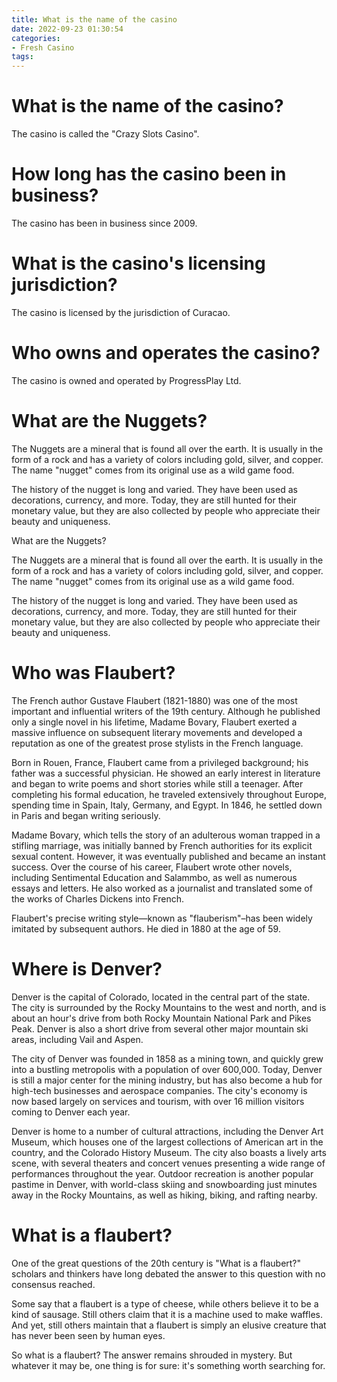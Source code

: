 ```yaml
---
title: What is the name of the casino
date: 2022-09-23 01:30:54
categories:
- Fresh Casino
tags:
---
```



#  What is the name of the casino?

The casino is called the "Crazy Slots Casino".

# How long has the casino been in business?

The casino has been in business since 2009.

# What is the casino's licensing jurisdiction?

The casino is licensed by the jurisdiction of Curacao.

# Who owns and operates the casino?

The casino is owned and operated by ProgressPlay Ltd.

#  What are the Nuggets?

The Nuggets are a mineral that is found all over the earth. It is usually in the form of a rock and has a variety of colors including gold, silver, and copper. The name "nugget" comes from its original use as a wild game food.

The history of the nugget is long and varied. They have been used as decorations, currency, and more. Today, they are still hunted for their monetary value, but they are also collected by people who appreciate their beauty and uniqueness.

What are the Nuggets?

The Nuggets are a mineral that is found all over the earth. It is usually in the form of a rock and has a variety of colors including gold, silver, and copper. The name "nugget" comes from its original use as a wild game food.

The history of the nugget is long and varied. They have been used as decorations, currency, and more. Today, they are still hunted for their monetary value, but they are also collected by people who appreciate their beauty and uniqueness.

#  Who was Flaubert?

The French author Gustave Flaubert (1821-1880) was one of the most important and influential writers of the 19th century. Although he published only a single novel in his lifetime, Madame Bovary, Flaubert exerted a massive influence on subsequent literary movements and developed a reputation as one of the greatest prose stylists in the French language.

Born in Rouen, France, Flaubert came from a privileged background; his father was a successful physician. He showed an early interest in literature and began to write poems and short stories while still a teenager. After completing his formal education, he traveled extensively throughout Europe, spending time in Spain, Italy, Germany, and Egypt. In 1846, he settled down in Paris and began writing seriously.

Madame Bovary, which tells the story of an adulterous woman trapped in a stifling marriage, was initially banned by French authorities for its explicit sexual content. However, it was eventually published and became an instant success. Over the course of his career, Flaubert wrote other novels, including Sentimental Education and Salammbo, as well as numerous essays and letters. He also worked as a journalist and translated some of the works of Charles Dickens into French.

Flaubert's precise writing style—known as "flauberism"–has been widely imitated by subsequent authors. He died in 1880 at the age of 59.

#  Where is Denver?

Denver is the capital of Colorado, located in the central part of the state. The city is surrounded by the Rocky Mountains to the west and north, and is about an hour's drive from both Rocky Mountain National Park and Pikes Peak. Denver is also a short drive from several other major mountain ski areas, including Vail and Aspen.

The city of Denver was founded in 1858 as a mining town, and quickly grew into a bustling metropolis with a population of over 600,000. Today, Denver is still a major center for the mining industry, but has also become a hub for high-tech businesses and aerospace companies. The city's economy is now based largely on services and tourism, with over 16 million visitors coming to Denver each year.

Denver is home to a number of cultural attractions, including the Denver Art Museum, which houses one of the largest collections of American art in the country, and the Colorado History Museum. The city also boasts a lively arts scene, with several theaters and concert venues presenting a wide range of performances throughout the year. Outdoor recreation is another popular pastime in Denver, with world-class skiing and snowboarding just minutes away in the Rocky Mountains, as well as hiking, biking, and rafting nearby.

#  What is a flaubert?

One of the great questions of the 20th century is "What is a flaubert?" scholars and thinkers have long debated the answer to this question with no consensus reached.

Some say that a flaubert is a type of cheese, while others believe it to be a kind of sausage. Still others claim that it is a machine used to make waffles. And yet, still others maintain that a flaubert is simply an elusive creature that has never been seen by human eyes.

So what is a flaubert? The answer remains shrouded in mystery. But whatever it may be, one thing is for sure: it's something worth searching for.